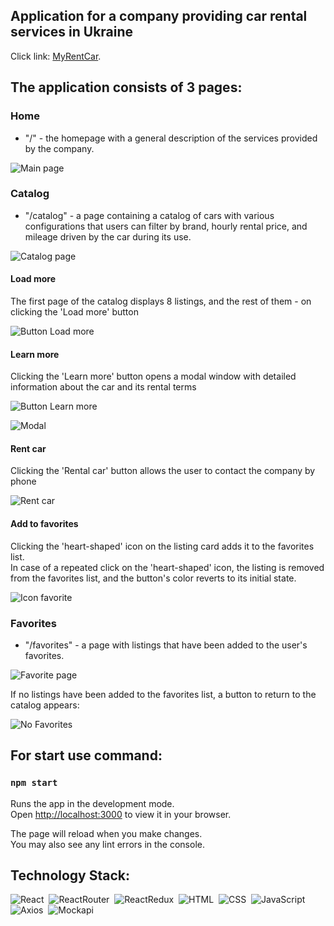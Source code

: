 ## Application for a company providing car rental services in Ukraine

Click link: [MyRentCar](https://samokhvalova-nata.github.io/my-rent-car/).

## The application consists of 3 pages:

### Home

- "/" - the homepage with a general description of the services provided by the company.

![Main page](/assets/images/main3.png)

### Catalog

- "/catalog" - a page containing a catalog of cars with various configurations that users can filter by brand, hourly rental price, and mileage driven by the car during its use.

![Catalog page](/assets/images/catalog_filter.png)

#### Load more

The first page of the catalog displays 8 listings, and the rest of them - on clicking the 'Load more' button

![Button Load more](/assets/images/catalog_pagination.png)

#### Learn more

Clicking the 'Learn more' button opens a modal window with detailed information about the car and its rental terms

![Button Learn more](/assets/images/learn_more.png)

![Modal](/assets/images/car_info.png)

#### Rent car

Clicking the 'Rental car' button allows the user to contact the company by phone

![Rent car](/assets/images/call_for_rent.png)

#### Add to favorites

Clicking the 'heart-shaped' icon on the listing card adds it to the favorites list.\
In case of a repeated click on the 'heart-shaped' icon, the listing is removed from the favorites list, and the button's color reverts to its initial state.

![Icon favorite](/assets/images/add_to_favorites.png)

### Favorites

- "/favorites" - a page with listings that have been added to the user's favorites.

![Favorite page](/assets/images/favotites.png)

If no listings have been added to the favorites list, a button to return to the catalog appears:

![No Favorites](/assets/images/no_favotites.png)

## For start use command:

### `npm start`

Runs the app in the development mode.\
Open [http://localhost:3000](http://localhost:3000) to view it in your browser.

The page will reload when you make changes.\
You may also see any lint errors in the console.

## Technology Stack:

![React](https://img.shields.io/badge/-React-05122A?style=flat&logo=react)&nbsp;
![ReactRouter](https://img.shields.io/badge/-ReactRouter-05122A?style=flat&logo=ReactRouter)&nbsp;
![ReactRedux](https://img.shields.io/badge/-ReactRedux-05122A?style=flat&logo=React)&nbsp;
![HTML](https://img.shields.io/badge/-HTML-05122A?style=flat&logo=HTML5)&nbsp;
![CSS](https://img.shields.io/badge/-CSS-05122A?style=flat&logo=CSS3&logoColor=1572B6)&nbsp;
![JavaScript](https://img.shields.io/badge/-JavaScript-05122A?style=flat&logo=javascript)&nbsp;
![Axios](https://img.shields.io/badge/-Axios-05122A?style=flat&logo=Axios)&nbsp;
![Mockapi](https://img.shields.io/badge/-Mockapi-05122A?style=flat&logo=Mockapi)&nbsp;
